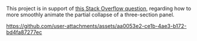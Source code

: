 This project is in support of [this Stack Overflow question](https://stackoverflow.com/q/78916107/115145),
regarding how to more smoothly animate the partial collapse of a three-section panel.



https://github.com/user-attachments/assets/aa0053e2-ce1b-4ae3-b172-bd4fa87277ec

